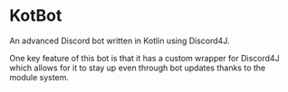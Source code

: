 # KotBot
An advanced Discord bot written in Kotlin using Discord4J.

One key feature of this bot is that it has a custom wrapper for Discord4J which allows for it to stay up even through bot updates thanks to the module system.
